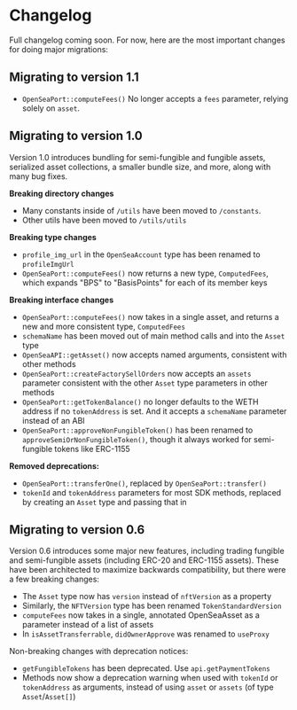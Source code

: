 # Changelog

Full changelog coming soon. For now, here are the most important changes for doing major migrations:

## Migrating to version 1.1
- `OpenSeaPort::computeFees()` No longer accepts a `fees` parameter, relying solely on `asset`.

## Migrating to version 1.0

Version 1.0 introduces bundling for semi-fungible and fungible assets, serialized asset collections, a smaller bundle size, and more, along with many bug fixes.

**Breaking directory changes**
- Many constants inside of `/utils` have been moved to `/constants`.
- Other utils have been moved to `/utils/utils`

**Breaking type changes**
- `profile_img_url` in the `OpenSeaAccount` type has been renamed to `profileImgUrl`
- `OpenSeaPort::computeFees()` now returns a new type, `ComputedFees`, which expands "BPS" to "BasisPoints" for each of its member keys

**Breaking interface changes**
- `OpenSeaPort::computeFees()` now takes in a single asset, and returns a new and more consistent type, `ComputedFees`
- `schemaName` has been moved out of main method calls and into the `Asset` type
- `OpenSeaAPI::getAsset()` now accepts named arguments, consistent with other methods
- `OpenSeaPort::createFactorySellOrders` now accepts an `assets` parameter consistent with the other `Asset` type parameters in other methods
- `OpenSeaPort::getTokenBalance()` no longer defaults to the WETH address if no `tokenAddress` is set. And it accepts a `schemaName` parameter instead of an ABI
- `OpenSeaPort::approveNonFungibleToken()` has been renamed to `approveSemiOrNonFungibleToken()`, though it always worked for semi-fungible tokens like ERC-1155

**Removed deprecations:**
- `OpenSeaPort::transferOne()`, replaced by `OpenSeaPort::transfer()`
- `tokenId` and `tokenAddress` parameters for most SDK methods, replaced by creating an `Asset` type and passing that in

## Migrating to version 0.6

Version 0.6 introduces some major new features, including trading fungible and semi-fungible assets (including ERC-20 and ERC-1155 assets). These have been architected to maximize backwards compatibility, but there were a few breaking changes:

- The `Asset` type now has `version` instead of `nftVersion` as a property
- Similarly, the `NFTVersion` type has been renamed `TokenStandardVersion`
- `computeFees` now takes in a single, annotated OpenSeaAsset as a parameter instead of a list of assets
- In `isAssetTransferrable`, `didOwnerApprove` was renamed to `useProxy`

Non-breaking changes with deprecation notices:

- `getFungibleTokens` has been deprecated. Use `api.getPaymentTokens`
- Methods now show a deprecation warning when used with `tokenId` or `tokenAddress` as arguments, instead of using `asset` or `assets` (of type `Asset`/`Asset[]`)